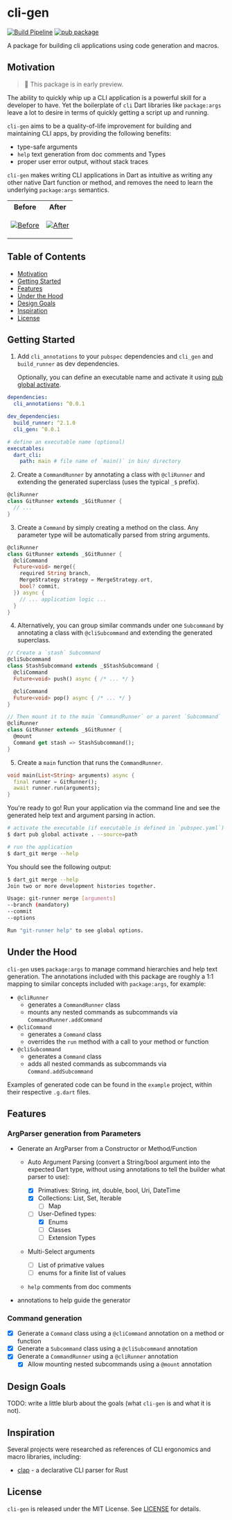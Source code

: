 # cli-gen

[![Build Pipeline](https://github.com/pattobrien/cli-gen/actions/workflows/packages.yml/badge.svg)](https://github.com/pattobrien/cli-gen/actions/workflows/packages.yml)
[![pub package](https://img.shields.io/pub/v/cli_annotations.svg)](https://pub.dartlang.org/packages/cli_annotations)

A package for building cli applications using code generation and macros.

## Motivation

<blockquote>
  🚧 This package is in early preview.
</blockquote>

The ability to quickly whip up a CLI application is a powerful skill for a developer to have. Yet the boilerplate of `cli` Dart libraries like `package:args` leave a lot to desire in terms of quickly getting a script up and running.

`cli-gen` aims to be a quality-of-life improvement for building and maintaining CLI apps, by providing the following benefits:

- type-safe arguments
- `help` text generation from doc comments and Types
- proper user error output, without stack traces

`cli-gen` makes writing CLI applications in Dart as intuitive as writing any other native Dart function or method, and removes the need to learn the underlying `package:args` semantics.

<table>
<tr>
<th>Before</th>
<th>After</th>
</tr>
<tr>
<td valign="top">

<!--  screenshots are located in docs/before_and_after/screenshots/** (before.png and after.png) -->

[![Before](docs/before_and_after/screenshots/before.png)](docs/before_and_after/screenshots/before.png)

</td>
<td valign="top">

[![After](docs/before_and_after/screenshots/after.png)](docs/before_and_after/screenshots/after.png)

</td>
</tr>
</table>

## Table of Contents

- [Motivation](#motivation)
- [Getting Started](#getting-started)
- [Features](#features)
- [Under the Hood](#under-the-hood)
- [Design Goals](#design-goals)
- [Inspiration](#inspiration)
- [License](#license)

## Getting Started

1. Add `cli_annotations` to your `pubspec` dependencies and `cli_gen` and `build_runner` as dev dependencies.

   Optionally, you can define an executable name and activate it using [pub global activate](https://dart.dev/tools/pub/cmd/pub-global#activating-a-package-on-your-local-machine).

```yaml
dependencies:
  cli_annotations: ^0.0.1

dev_dependencies:
  build_runner: ^2.1.0
  cli_gen: ^0.0.1

# define an executable name (optional)
executables:
  dart_cli:
    path: main # file name of `main()` in bin/ directory
```

2. Create a `CommandRunner` by annotating a class with `@cliRunner` and extending the generated superclass (uses the typical `_$` prefix).

```dart
@cliRunner
class GitRunner extends _$GitRunner {
  // ...
}
```

3. Create a `Command` by simply creating a method on the class. Any parameter type will be automatically parsed from string arguments.

```dart
@cliRunner
class GitRunner extends _$GitRunner {
  @cliCommand
  Future<void> merge({
    required String branch,
    MergeStrategy strategy = MergeStrategy.ort,
    bool? commit,
  }) async {
    // ... application logic ...
  }
}
```

4. Alternatively, you can group similar commands under one `Subcommand` by annotating a class with `@cliSubcommand` and extending the generated superclass.

```dart
// Create a `stash` Subcommand
@cliSubcommand
class StashSubcommand extends _$StashSubcommand {
  @cliCommand
  Future<void> push() async { /* ... */ }

  @cliCommand
  Future<void> pop() async { /* ... */ }
}

// Then mount it to the main `CommandRunner` or a parent `Subcommand`
@cliRunner
class GitRunner extends _$GitRunner {
  @mount
  Command get stash => StashSubcommand();
}
```

5. Create a `main` function that runs the `CommandRunner`.

```dart
void main(List<String> arguments) async {
  final runner = GitRunner();
  await runner.run(arguments);
}
```

You're ready to go! Run your application via the command line and see the generated help text and argument parsing in action.

```bash
# activate the executable (if executable is defined in `pubspec.yaml`)
$ dart pub global activate . --source=path

# run the application
$ dart_git merge --help
```

You should see the following output:

```bash
$ dart_git merge --help
Join two or more development histories together.

Usage: git-runner merge [arguments]
--branch (mandatory)
--commit
--options

Run "git-runner help" to see global options.

```

## Under the Hood

`cli-gen` uses `package:args` to manage command hierarchies and help text generation. The annotations included with this package are roughly a 1:1 mapping to similar concepts included with `package:args`, for example:

- `@cliRunner`
  - generates a `CommandRunner` class
  - mounts any nested commands as subcommands via `CommandRunner.addCommand`
- `@cliCommand`
  - generates a `Command` class
  - overrides the `run` method with a call to your method or function
- `@cliSubcommand`
  - generates a `Command` class
  - adds all nested commands as subcommands via `Command.addSubcommand`

Examples of generated code can be found in the `example` project, within their respective `.g.dart` files.

## Features

### ArgParser generation from Parameters

- Generate an ArgParser from a Constructor or Method/Function

  - Auto Argument Parsing (convert a String/bool argument into the expected Dart type, without using annotations to tell the builder what parser to use):
    - [x] Primatives: String, int, double, bool, Uri, DateTime
    - [x] Collections: List, Set, Iterable
      - [ ] Map
    - [ ] User-Defined types:
      - [x] Enums
      - [ ] Classes
      - [ ] Extension Types
  - Multi-Select arguments

    - [ ] List of primative values
    - [ ] enums for a finite list of values

  - `help` comments from doc comments

- annotations to help guide the generator

### Command generation

- [x] Generate a `Command` class using a `@cliCommand` annotation on a method or function
- [x] Generate a `Subcommand` class using a `@cliSubcommand` annotation
- [x] Generate a `CommandRunner` using a `@cliRunner` annotation
  - [x] Allow mounting nested subcommands using a `@mount` annotation

## Design Goals

TODO: write a little blurb about the goals (what `cli-gen` is and what it is not).

## Inspiration

Several projects were researched as references of CLI ergonomics and macro libraries, including:

- [clap](https://docs.rs/clap/latest/clap/) - a declarative CLI parser for Rust

## License

`cli-gen` is released under the MIT License. See [LICENSE](LICENSE) for details.
